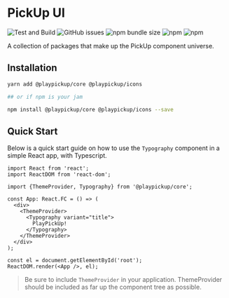 # PickUp UI

![Test and Build](https://github.com/PlayPickUp/pickup-ui/workflows/Test%20and%20Build/badge.svg)
![GitHub issues](https://img.shields.io/github/issues/playpickup/pickup-ui)
![npm bundle size](https://img.shields.io/bundlephobia/min/@playpickup/core)
![npm](https://img.shields.io/npm/v/@playpickup/core?label=%40playpickup%2Fcore%20npm)
![npm](https://img.shields.io/npm/v/@playpickup/icons?label=%40playpickup%2Ficons%20npm)

A collection of packages that make up the PickUp component universe.

## Installation

```sh
yarn add @playpickup/core @playpickup/icons

## or if npm is your jam

npm install @playpickup/core @playpickup/icons --save
```

## Quick Start

Below is a quick start guide on how to use the `Typography` component in a simple React app, with Typescript.

```tsx
import React from 'react';
import ReactDOM from 'react-dom';

import {ThemeProvider, Typography} from '@playpickup/core';

const App: React.FC = () => (
  <div>
    <ThemeProvider>
      <Typography variant="title">
        PlayPickUp!
      </Typography>
    </ThemeProvider>
  </div>
);

const el = document.getElementById('root');
ReactDOM.render(<App />, el);
```

> Be sure to include `ThemeProvider` in your application. ThemeProvider should be included as far up the component tree as possible.
